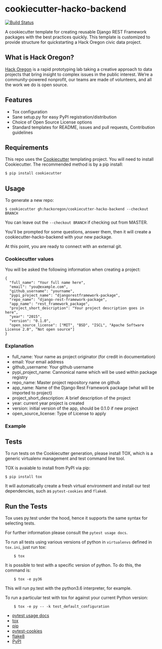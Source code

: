 # cookiecutter-hacko-backend

[![Build Status](https://travis-ci.org/hackoregon/cookiecutter-hacko-backend.svg?branch=master)](https://travis-ci.org/hackoregon/cookiecutter-hacko-backend)

A cookiecutter template for creating reusable Django REST Framework packages with the best practices quickly. This template is customized to provide structure for quickstarting a Hack Oregon civic data project.

## What is Hack Oregon?

[Hack Oregon](http://www.hackoregon.org/) is a rapid prototyping lab taking a creative approach to data projects that bring insight to complex issues in the public interest. We’re a community-powered nonprofit, our teams are made of volunteers, and all the work we do is open source.

## Features

- Tox configuration
- Sane setup.py for easy PyPI registration/distribution
- Choice of Open Source License options
- Standard templates for README, issues and pull requests, Contribution guidelines

## Requirements

This repo uses the [Cookiecutter](https://cookiecutter.readthedocs.io/en/latest/) templating project. You will need to install Cookiecutter. The recommended method is by a pip install:

```bash
$ pip install cookiecutter
```

## Usage

To generate a new repo:

```
$ cookiecutter gh:hackoregon/cookiecutter-hacko-backend --checkout BRANCH
```

You can leave out the `--checkout BRANCH` if checking out from MASTER.

You'll be prompted for some questions, answer them, then it will create a cookiecutter-hacko-backend with your new package.

At this point, you are ready to connect with an external git.

### Cookiecutter values

You will be asked the following information when creating a project:

```
{
  "full_name": "Your full name here",
  "email": "you@example.com",
  "github_username": "yourname",
  "pypi_project_name": "djangorestframework-package",
  "repo_name": "django-rest-framework-package",
  "app_name": "rest_framework_package",
  "project_short_description": "Your project description goes in here",
  "year": "2015",
  "version": "0.1.0",
  "open_source_license": ["MIT", "BSD", "ISCL", "Apache Software License 2.0", "Not open source"]
}
```

### Explanation

- full_name: Your name as project originator (for credit in documentation)
- email: Your email address
- github_username: Your github username
- pypi_project_name: Cannonical name which will be used within package registry
- repo_name: Master project repository name on github
- app_name: Name of the Django Rest Framework package (what will be imported to project)
- project_short_description: A brief description of the project
- year: current year project is created
- version: initial version of the app, should be 0.1.0 if new project
- open_source_license: Type of License to apply

### Example

## Tests

To run tests on the Cookiecutter generation, please install TOX, which is a generic virtualenv management and test command line tool.

TOX is avaiable to install from PyPI via pip:

```
$ pip install tox
```

It will automatically create a fresh virtual environment and install our test dependencies,
such as `pytest-cookies` and `flake8`.

## Run the Tests

Tox uses py.test under the hood, hence it supports the same syntax for selecting tests.

For further information please consult the `pytest usage docs`.

To run all tests using various versions of python in `virtualenvs` defined in `tox.ini`, just run tox:

```
    $ tox
```

It is possible to test with a specific version of python. To do this, the command
is:

```
    $ tox -e py36
```

This will run py.test with the python3.6 interpreter, for example.

To run a particular test with tox for against your current Python version:

```
    $ tox -e py -- -k test_default_configuration
```

* [pytest usage docs](https://pytest.org/latest/usage.html#specifying-tests-selecting-tests)
* [tox](https://tox.readthedocs.io/en/latest/)
* [pip](https://pypi.python.org/pypi/pip/)
* [pytest-cookies](https://pypi.python.org/pypi/pytest-cookies/)
* [flake8](https://pypi.python.org/pypi/flake8/)
* [PyPI](https://pypi.python.org/pypi)
